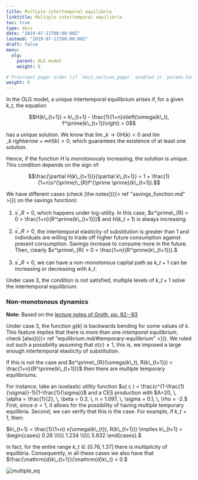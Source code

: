 ```yaml
---
title: Multiple intertemporal equilibria
linktitle: Multiple intertemporal equilibria
toc: true
type: docs
date: "2019-07-11T00:00:00Z"
lastmod: "2019-07-11T00:00:00Z"
draft: false
menu:
  olg:
    parent: OLG model
    weight: 6 

# Prev/next pager order (if `docs_section_pager` enabled in `params.toml`)
weight: 6 
---
```


In the OLG model, a unique intertemporal equilibrium arises if, for a given $k\_t$, the equation

$$H(k\_{t+1}) = k\_{t+1} - \frac{1}{1+n}s\left(\omega(k\_t), f^\prime(k\_{t+1})\right) = 0$$

has a unique solution.
We know that $\lim\_{k\rightarrow 0}H(k) < 0$ and $\lim\_{k\ rightarrow +\infty}H(k) > 0,$
which guarantees the existence of at least one solution.

Hence, if the function $H$ is monotonously increasing, the solution is unique.
This condition depends on the sign of:

$$\frac{\partial H(k\_{t+1})}{\partial k\_{t+1}} = 1 + \frac{1}{1+n}s^{\prime}\_{R}f^{\prime \prime}(k\_{t+1}).$$

We have different cases (check [the notes]({{< ref "savings_function.md" >}}) on the savings function):

1. $s^\prime\_{R} = 0$, which happens under log-utility. 
	In this case, $s^\prime\_{R} = 0 > \frac{1+n}{R^\prime(k\_{t+1})}$ and $H(k\_{t+1})$ is always increasing.

2. $s^\prime\_{R} >0$, the intertemporal elasticity of substitution is greater than 1 and individuals are willing to trade off higher future consumption against present consumption.
	Savings increase to consume more in the future.
	Then, clearly $s^\prime\_{R} > 0 > \frac{1+n}{R^\prime(k\_{t+1})}.$

3. $s^\prime\_{R} < 0$, we can have a non-monotonous capital path as $k\_{t+1}$ can be increasing or decreasing with $k\_{t}$.

Under case 3, the condition is not satisfied, multiple levels of $k\_{t+1}$ solve the intertemporal equilibrium.

### Non-monotonous dynamics

**Note:** Based on the [lecture notes of Groth, pp. 92--93](http://web.econ.ku.dk/okocg/MAT-OEK/Mak%C3%98k2/Mak%C3%98k2-2016/Forel%C3%A6sninger/Ch%203-2016-1.pdf)

Under case 3, the function $g(k)$ is backwards bending for some values of $k.$
This feature implies that there is more than one _intemporal equilibrium_, check [also]({{< ref "equilibrium.md/#temporary-equilibrium" >}}).
We ruled out such a possibility assuming that $\sigma( c ) \geq 1$, this is, we imposed a large enough intertemporal elasticity of substitution.

If this is not the case and $s^\prime\_{R}(\omega(k\_t), R(k\_{t+1})) < \frac{1+n}{R^\prime(k\_{t+1})}$ then there are multiple temporary equilibriums.

For instance, take an isoelastic utility function $u( c ) = \frac{c^{1-\frac{1}{\sigma}}-1}{1-\frac{1}{\sigma}}$ and a CES production with $A=20, \, \alpha = \frac{1}{2}, \, \beta = 0.3, \, n = 1.097, \, \sigma = 0.1, \, \rho = -2.$
First, since $\sigma < 1$, it allows for the possibility of having multiple temporary equilibria.
Second, we can verify that this is the case.
For example, if $k\_{t} = 1$, then:

$k\_{t+1} = \frac{1}{1+n} s(\omega(k\_{t}), R(k\_{t+1})) \implies k\_{t+1} = \begin{cases} 0.26 \\\\\\ 1.234 \\\\\\ 5.832 \end{cases}.$

In fact, for the entire range $k\_{t} \in [0.76, 1.37]$ there is multiplicity of equilibria.
Consequently, in all these cases we also have that $\frac{\mathrm{d}k\_{t+1}}{\mathrm{d}k\_t} < 0.$

![multiple_eq](/img/olg/backwards.png)
